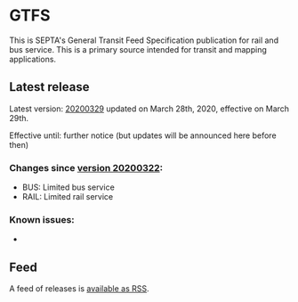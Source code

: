 # GTFS

This is SEPTA's General Transit Feed Specification publication for rail and bus service. This is a primary source intended for transit and mapping applications.

## Latest release

Latest version: [20200329](https://github.com/septadev/GTFS/releases/tag/v202003291) updated on March 28th, 2020, effective on March 29th.

Effective until: further notice (but updates will be announced here before then)

### Changes since [version 20200322](https://github.com/septadev/GTFS/releases/tag/v202003220): 
 
*  BUS:  Limited bus service
*  RAIL: Limited rail service

### Known issues:

* 

## Feed

A feed of releases is [available as RSS](https://github.com/septadev/GTFS/releases.atom).

